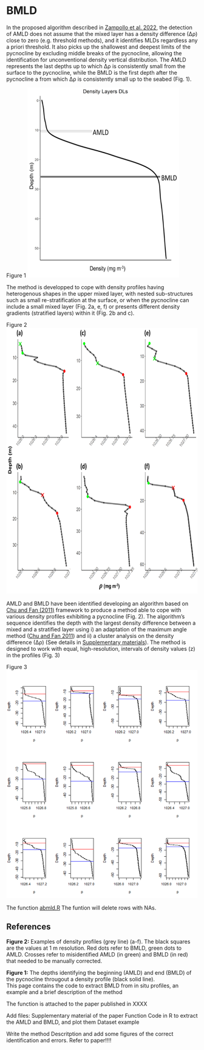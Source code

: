 # BMLD

In the proposed algorithm described in [Zampollo et al. 2022](https://egusphere.copernicus.org/preprints/2022/egusphere-2022-140/), the detection of AMLD does not assume that the mixed layer has a density difference (∆ρ) close to zero (e.g. threshold methods), and it identifies MLDs regardless any a priori threshold. It also picks up the shallowest and deepest limits of the pycnocline by excluding middle breaks of the pycnocline, allowing the identification for unconventional density vertical distribution. 
The AMLD represents the last depths up to which ∆ρ is consistently small from the surface to the pycnocline, while the BMLD is the first depth after the pycnocline a from which ∆ρ is consistently small up to the seabed (Fig. 1).

Figure 1
<img src="Plots/AMLD_BMLD.png" width="400" height="500" />
   
The method is developped to cope with density profiles having heterogenous shapes in the upper mixed layer, with nested sub-structures such as small re-stratification at the surface, or when the pycnocline can include a small mixed layer (Fig. 2a, e, f) or presents different density gradients (stratified layers) within it (Fig. 2b and c). 

Figure 2
<img src="Plots/figA01.png" width="700" height="700" />

AMLD and BMLD have been identified developing an algorithm based on [Chu and Fan (2011)](https://doi.org/10.1007/s10872-011-0019-2) framework to produce a method able to cope with various density profiles exhibiting a pycnocline (Fig. 2). The algorithm’s sequence identifies the depth with the largest density difference between a mixed and a stratified layer using i) an adaptation of the maximum angle method ([Chu and Fan 2011](https://doi.org/10.1007/s10872-011-0019-2)) and ii) a cluster analysis on the density difference (∆ρ) (See details in [Supplementary materials](https://github.com/azampollo/BMLD/blob/main/SuppMat.docx)). The method is designed to work with equal, high-resolution, intervals of density values (z) in the profiles (Fig. 3) 

Figure 3
<img src="Plots/Profiles_AMLD_BMLD.tiff" width="600" height="600" />

The function [abmld.R](https://github.com/azampollo/BMLD/blob/main/R%20code/abmld.R)
The funtion will delete rows with NAs.

References
-------------------------
**Figure 2:** Examples of density profiles (grey line) (a-f). The black squares are the values at 1 m resolution. Red dots refer to BMLD, green dots to AMLD. Crosses refer to misidentified AMLD (in green) and BMLD (in red) that needed to be manually corrected.   

**Figure 1:** The depths identifying the beginning (AMLD) and end (BMLD) of the pycnocline througout a density profile (black solid line).                              
This page contains the code to extract BMLD from in situ profiles, an example and a brief description of the method

The function is attached to the paper published in XXXX

Add files:
Supplementary material of the paper
Function
Code in R to extract the AMLD and BMLD, and plot them
Dataset example

Write the method 
Descritption
and add some figures of the correct identification and errors. Refer to paper!!!!

